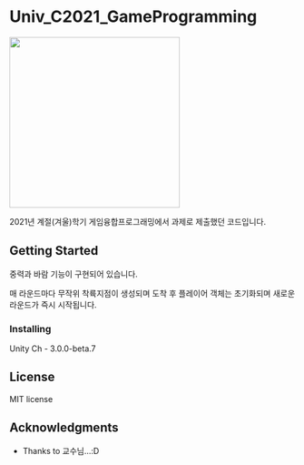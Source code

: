 # Univ_C2021_GameProgramming
 
<img src="https://simpleicons.org/icons/drone.svg" width="300" height="300">

2021년 계절(겨울)학기 게임융합프로그래밍에서 과제로 제출했던 코드입니다.

## Getting Started

중력과 바람 기능이 구현되어 있습니다. 

매 라운드마다 무작위 착륙지점이 생성되며 도착 후 플레이어 객체는 초기화되며 새로운 라운드가 즉시 시작됩니다.

### Installing

Unity Ch - 3.0.0-beta.7

## License

MIT license

## Acknowledgments

* Thanks to 교수님...:D

